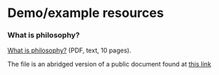 # Demo/example resources

### What is philosophy?

[What is philosophy?](what-is-philosophy/what-is-philosophy.pdf) (PDF, text, 10 pages).

The file is an abridged version of a public document found at [this link](https://commons.bellevuecollege.edu/wp-content/uploads/sites/125/2017/04/Intro-to-Phil-full-text.pdf)
